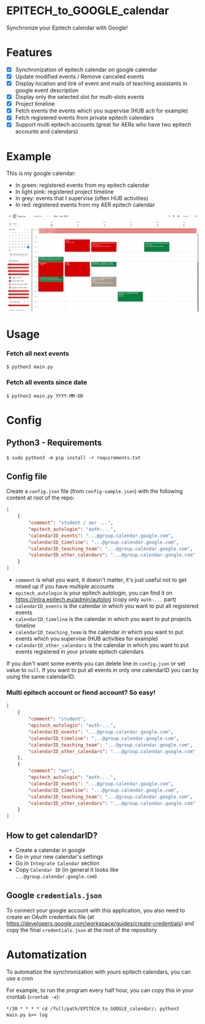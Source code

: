 # EPITECH_to_GOOGLE_calendar

Synchronize your Epitech calendar with Google!

# Features

  - [x] Synchronization of epitech calendar on google calendar
  - [x] Update modified events / Remove canceled events
  - [x] Display location and link of event and mails of teaching assistants in google event description
  - [x] Display only the selected slot for multi-slots events
  - [x] Project timeline
  - [x] Fetch events the events which you supervise (HUB acti for example)
  - [x] Fetch registered events from private epitech calendars
  - [x] Support multi epitech accounts (great for AERs who have two epitech accounts and calendars)

# Example

This is my google calendar:
 - In green: registered events from my epitech calendar
 - In light pink: registered project timeline
 - In grey: events that I supervise (often HUB activities)
 - In red: registered events from my AER epitech calendar

![google calendar](.github/assets/google_calendar.png)

# Usage

### Fetch all next events

```
$ python3 main.py
```

### Fetch all events since date

```
$ python3 main.py YYYY-MM-DD
```

# Config

## Python3 - Requirements

```
$ sudo python3 -m pip install -r requirements.txt
```

## Config file

Create a `config.json` file (from `config-sample.json`) with the following content at root of the repo:

```json
[
    {
        "comment": "student / aer ...",
        "epitech_autologin": "auth-...",
        "calendarID_events": "...@group.calendar.google.com",
        "calendarID_timeline": "...@group.calendar.google.com",
        "calendarID_teaching_team": "...@group.calendar.google.com",
        "calendarID_other_calendars": "...@group.calendar.google.com"
    }
]
```

 - `comment` is what you want, it doesn't matter, it's just useful not to get mixed up if you have multiple accounts
 - `epitech_autologin` is your epitech autologin, you can find it on https://intra.epitech.eu/admin/autolog (copy only `auth-...` part)
 - `calendarID_events` is the calendar in which you want to put all registered events
 - `calendarID_timeline` is the calendar in which you want to put projects timeline
 - `calendarID_teaching_team` is the calendar in which you want to put events which you supervise (HUB activities for example)
 - `calendarID_other_calendars` is the calendar in which you want to put events registered in your private epitech calendars

If you don't want some events you can delete line in `config.json` or set value to `null`.
If you want to put all events in only one calendarID you can by using the same calendarID.

### Multi epitech account or fiend account? So easy!

```json
[
    {
        "comment": "student",
        "epitech_autologin": "auth-...",
        "calendarID_events": "...@group.calendar.google.com",
        "calendarID_timeline": "...@group.calendar.google.com",
        "calendarID_teaching_team": "...@group.calendar.google.com",
        "calendarID_other_calendars": "...@group.calendar.google.com"
    },
    {
        "comment": "aer",
        "epitech_autologin": "auth-...",
        "calendarID_events": "...@group.calendar.google.com",
        "calendarID_timeline": "...@group.calendar.google.com",
        "calendarID_teaching_team": "...@group.calendar.google.com",
        "calendarID_other_calendars": "...@group.calendar.google.com"
    }
]
```

## How to get calendarID?

 - Create a calendar in google
 - Go in your new calendar's settings
 - Go in `Integrate Calendar` section
 - Copy `Calendar ID` (in general it looks like `...@group.calendar.google.com`)

## Google `credentials.json`

To connect your google account with this application, you also need to create an OAuth credentials file (at https://developers.google.com/workspace/guides/create-credentials) and copy the final `credentials.json` at the root of the repository

# Automatization

To automatize the synchronization with yours epitech calendars, you can use a cron

For example, to run the program every half hour, you can copy this in your crontab (`crontab -e`):

```
*/30 * * * * cd /full/path/EPITECH_to_GOOGLE_calendar/; python3 main.py &>> log
```
